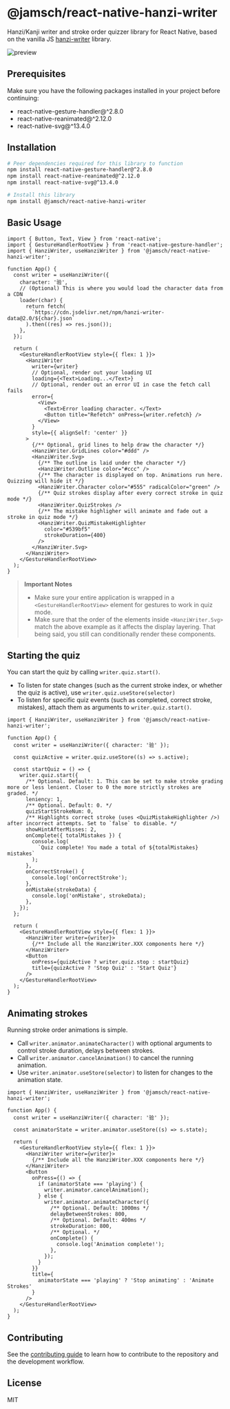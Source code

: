 # @jamsch/react-native-hanzi-writer

Hanzi/Kanji writer and stroke order quizzer library for React Native, based on the vanilla JS [hanzi-writer](https://github.com/chanind/hanzi-writer) library.

![preview](https://i.imgur.com/5EkOdbR.gif)

## Prerequisites

Make sure you have the following packages installed in your project before continuing:

- react-native-gesture-handler@^2.8.0
- react-native-reanimated@^2.12.0
- react-native-svg@^13.4.0

## Installation

```sh
# Peer dependencies required for this library to function
npm install react-native-gesture-handler@^2.8.0
npm install react-native-reanimated@^2.12.0
npm install react-native-svg@^13.4.0

# Install this library
npm install @jamsch/react-native-hanzi-writer
```

## Basic Usage

```tsx
import { Button, Text, View } from 'react-native';
import { GestureHandlerRootView } from 'react-native-gesture-handler';
import { HanziWriter, useHanziWriter } from '@jamsch/react-native-hanzi-writer';

function App() {
  const writer = useHanziWriter({
    character: '验',
    // (Optional) This is where you would load the character data from a CDN
    loader(char) {
      return fetch(
        `https://cdn.jsdelivr.net/npm/hanzi-writer-data@2.0/${char}.json`
      ).then((res) => res.json());
    },
  });

  return (
    <GestureHandlerRootView style={{ flex: 1 }}>
      <HanziWriter
        writer={writer}
        // Optional, render out your loading UI
        loading={<Text>Loading...</Text>}
        // Optional, render out an error UI in case the fetch call fails
        error={
          <View>
            <Text>Error loading character. </Text>
            <Button title="Refetch" onPress={writer.refetch} />
          </View>
        }
        style={{ alignSelf: 'center' }}
      >
        {/** Optional, grid lines to help draw the character */}
        <HanziWriter.GridLines color="#ddd" />
        <HanziWriter.Svg>
          {/** The outline is laid under the character */}
          <HanziWriter.Outline color="#ccc" />
          {/** The character is displayed on top. Animations run here. Quizzing will hide it */}
          <HanziWriter.Character color="#555" radicalColor="green" />
          {/** Quiz strokes display after every correct stroke in quiz mode */}
          <HanziWriter.QuizStrokes />
          {/** The mistake highligher will animate and fade out a stroke in quiz mode */}
          <HanziWriter.QuizMistakeHighlighter
            color="#539bf5"
            strokeDuration={400}
          />
        </HanziWriter.Svg>
      </HanziWriter>
    </GestureHandlerRootView>
  );
}
```

> **Important Notes**
>
> - Make sure your entire application is wrapped in a `<GestureHandlerRootView>` element for gestures to work in quiz mode.
> - Make sure that the order of the elements inside `<HanziWriter.Svg>` match the above example as it affects the display layering. That being said, you still can conditionally render these components.

## Starting the quiz

You can start the quiz by calling `writer.quiz.start()`.

- To listen for state changes (such as the current stroke index, or whether the quiz is active), use `writer.quiz.useStore(selector)`
- To listen for specific quiz events (such as completed, correct stroke, mistakes), attach them as arguments to `writer.quiz.start()`.

```tsx
import { HanziWriter, useHanziWriter } from '@jamsch/react-native-hanzi-writer';

function App() {
  const writer = useHanziWriter({ character: '验' });

  const quizActive = writer.quiz.useStore((s) => s.active);

  const startQuiz = () => {
    writer.quiz.start({
      /** Optional. Default: 1. This can be set to make stroke grading more or less lenient. Closer to 0 the more strictly strokes are graded. */
      leniency: 1,
      /** Optional. Default: 0. */
      quizStartStrokeNum: 0,
      /** Highlights correct stroke (uses <QuizMistakeHighlighter />) after incorrect attempts. Set to `false` to disable. */
      showHintAfterMisses: 2,
      onComplete({ totalMistakes }) {
        console.log(
          `Quiz complete! You made a total of ${totalMistakes} mistakes`
        );
      },
      onCorrectStroke() {
        console.log('onCorrectStroke');
      },
      onMistake(strokeData) {
        console.log('onMistake', strokeData);
      },
    });
  };

  return (
    <GestureHandlerRootView style={{ flex: 1 }}>
      <HanziWriter writer={writer}>
        {/** Include all the HanziWriter.XXX components here */}
      </HanziWriter>
      <Button
        onPress={quizActive ? writer.quiz.stop : startQuiz}
        title={quizActive ? 'Stop Quiz' : 'Start Quiz'}
      />
    </GestureHandlerRootView>
  );
}
```

## Animating strokes

Running stroke order animations is simple.

- Call `writer.animator.animateCharacter()` with optional arguments to control stroke duration, delays between strokes.
- Call `writer.animator.cancelAnimation()` to cancel the running animation.
- Use `writer.animator.useStore(selector)` to listen for changes to the animation state.

```tsx
import { HanziWriter, useHanziWriter } from '@jamsch/react-native-hanzi-writer';

function App() {
  const writer = useHanziWriter({ character: '验' });

  const animatorState = writer.animator.useStore((s) => s.state);

  return (
    <GestureHandlerRootView style={{ flex: 1 }}>
      <HanziWriter writer={writer}>
        {/** Include all the HanziWriter.XXX components here */}
      </HanziWriter>
      <Button
        onPress={() => {
          if (animatorState === 'playing') {
            writer.animator.cancelAnimation();
          } else {
            writer.animator.animateCharacter({
              /** Optional. Default: 1000ms */
              delayBetweenStrokes: 800,
              /** Optional. Default: 400ms */
              strokeDuration: 800,
              /** Optional. */
              onComplete() {
                console.log('Animation complete!');
              },
            });
          }
        }}
        title={
          animatorState === 'playing' ? 'Stop animating' : 'Animate Strokes'
        }
      />
    </GestureHandlerRootView>
  );
}
```

## Contributing

See the [contributing guide](CONTRIBUTING.md) to learn how to contribute to the repository and the development workflow.

## License

MIT
